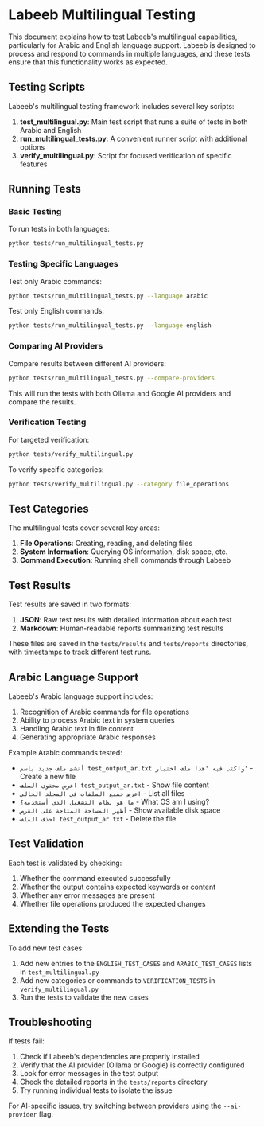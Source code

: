 # Labeeb Multilingual Testing

This document explains how to test Labeeb's multilingual capabilities, particularly for Arabic and English language support. Labeeb is designed to process and respond to commands in multiple languages, and these tests ensure that this functionality works as expected.

## Testing Scripts

Labeeb's multilingual testing framework includes several key scripts:

1. **test_multilingual.py**: Main test script that runs a suite of tests in both Arabic and English
2. **run_multilingual_tests.py**: A convenient runner script with additional options
3. **verify_multilingual.py**: Script for focused verification of specific features

## Running Tests

### Basic Testing

To run tests in both languages:

```bash
python tests/run_multilingual_tests.py
```

### Testing Specific Languages

Test only Arabic commands:

```bash
python tests/run_multilingual_tests.py --language arabic
```

Test only English commands:

```bash
python tests/run_multilingual_tests.py --language english
```

### Comparing AI Providers

Compare results between different AI providers:

```bash
python tests/run_multilingual_tests.py --compare-providers
```

This will run the tests with both Ollama and Google AI providers and compare the results.

### Verification Testing

For targeted verification:

```bash
python tests/verify_multilingual.py
```

To verify specific categories:

```bash
python tests/verify_multilingual.py --category file_operations
```

## Test Categories

The multilingual tests cover several key areas:

1. **File Operations**: Creating, reading, and deleting files
2. **System Information**: Querying OS information, disk space, etc.
3. **Command Execution**: Running shell commands through Labeeb

## Test Results

Test results are saved in two formats:

1. **JSON**: Raw test results with detailed information about each test
2. **Markdown**: Human-readable reports summarizing test results

These files are saved in the `tests/results` and `tests/reports` directories, with timestamps to track different test runs.

## Arabic Language Support

Labeeb's Arabic language support includes:

1. Recognition of Arabic commands for file operations
2. Ability to process Arabic text in system queries
3. Handling Arabic text in file content
4. Generating appropriate Arabic responses

Example Arabic commands tested:

- `أنشئ ملف جديد باسم test_output_ar.txt واكتب فيه 'هذا ملف اختبار'` - Create a new file
- `اعرض محتوى الملف test_output_ar.txt` - Show file content
- `اعرض جميع الملفات في المجلد الحالي` - List all files
- `ما هو نظام التشغيل الذي أستخدمه؟` - What OS am I using?
- `أظهر المساحة المتاحة على القرص` - Show available disk space
- `احذف الملف test_output_ar.txt` - Delete the file

## Test Validation

Each test is validated by checking:

1. Whether the command executed successfully
2. Whether the output contains expected keywords or content
3. Whether any error messages are present
4. Whether file operations produced the expected changes

## Extending the Tests

To add new test cases:

1. Add new entries to the `ENGLISH_TEST_CASES` and `ARABIC_TEST_CASES` lists in `test_multilingual.py`
2. Add new categories or commands to `VERIFICATION_TESTS` in `verify_multilingual.py`
3. Run the tests to validate the new cases

## Troubleshooting

If tests fail:

1. Check if Labeeb's dependencies are properly installed
2. Verify that the AI provider (Ollama or Google) is correctly configured
3. Look for error messages in the test output
4. Check the detailed reports in the `tests/reports` directory
5. Try running individual tests to isolate the issue

For AI-specific issues, try switching between providers using the `--ai-provider` flag.
